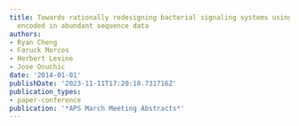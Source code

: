 ```yaml
---
title: Towards rationally redesigning bacterial signaling systems using information
  encoded in abundant sequence data
authors:
- Ryan Cheng
- Faruck Morcos
- Herbert Levine
- Jose Onuchic
date: '2014-01-01'
publishDate: '2023-11-11T17:20:18.731716Z'
publication_types:
- paper-conference
publication: '*APS March Meeting Abstracts*'
---
```

